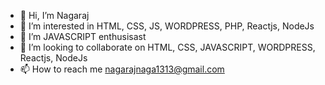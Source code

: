 - 👋 Hi, I’m Nagaraj
- 👀 I’m interested in HTML, CSS, JS, WORDPRESS, PHP, Reactjs, NodeJs
- 🌱 I’m JAVASCRIPT enthusisast
- 💞️ I’m looking to collaborate on HTML, CSS, JAVASCRIPT, WORDPRESS, Reactjs, NodeJs
- 📫 How to reach me nagarajnaga1313@gmail.com

<!---
Nagamanju1313/Nagamanju1313 is a ✨ special ✨ repository because its `README.md` (this file) appears on your GitHub profile.
You can click the Preview link to take a look at your changes.
--->
